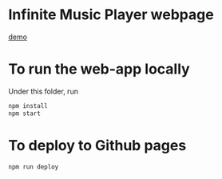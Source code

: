 # Infinite Music Player webpage

[demo](https://rickzx.github.io/inf-music/) 


# To run the web-app locally

Under this folder, run
```bash
npm install
npm start
```

# To deploy to Github pages

```bash
npm run deploy
```
